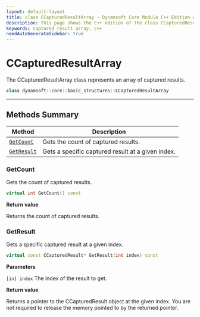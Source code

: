 ```yaml
---
layout: default-layout
title: class CCapturedResultArray - Dynamsoft Core Module C++ Edition API Reference
description: This page shows the C++ edition of the class CCapturedResultArray in Dynamsoft Core Module.
keywords: captured result array, c++
needAutoGenerateSidebar: true
---
```


# CCapturedResultArray

The CCapturedResultArray class represents an array of captured results.

```cpp
class dynamsoft::core::basic_structures::CCapturedResultArray 
```

---

## Methods Summary

| Method               | Description |
|----------------------|-------------|
| [`GetCount`](#getcount) | Gets the count of captured results.|
| [`GetResult`](#getresult) | Gets a specific captured result at a given index. |

### GetCount

Gets the count of captured results.

```cpp
virtual int GetCount() const
```

**Return value**

Returns the count of captured results.

### GetResult

Gets a specific captured result at a given index.

```cpp
virtual const CCapturedResult* GetResult(int index) const
```

**Parameters**

`[in] index` The index of the result to get.

**Return value**

Returns a pointer to the CCapturedResult object at the given index. You are not required to release the memory pointed to by the returned pointer.
